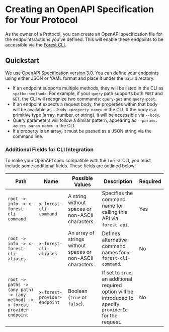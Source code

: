# Creating an OpenAPI Specification for Your Protocol

As the owner of a Protocol, you can create an OpenAPI specification file for the endpoints/actions you've defined. This will enable these endpoints to be accessible via the [Forest CLI](https://github.com/Forest-Protocols/forest-cli).

## Quickstart

We use [OpenAPI Specification version 3.0](https://spec.openapis.org/oas/v3.0.0.html). You can define your endpoints using either JSON or YAML format and place it under the `data` directory.

- If an endpoint supports multiple methods, they will be listed in the CLI as `<path>-<method>`. For example, if your `query` path supports both `POST` and `GET`, the CLI will recognize two commands: `query-get` and `query-post`.
- If an endpoint expects a request body, the properties within that body will be available as `--body.<property_name>` in the CLI. If the body is a primitive type (array, number, or string), it will be accessible via `--body`.
- Query parameters will follow a similar pattern, appearing as `--params.<query_param_name>` in the CLI.
- If a property is an array, it must be passed as a JSON string via the command line.

### Additional Fields for CLI Integration

To make your OpenAPI spec compatible with the `forest` CLI, you must include some additional fields. These fields are outlined below:

| Path                                                                        | Name                         | Possible Values                                             | Description                                                                                                 | Required |
| --------------------------------------------------------------------------- | ---------------------------- | ----------------------------------------------------------- | ----------------------------------------------------------------------------------------------------------- | -------- |
| `root -> info -> x-forest-cli-command`                                      | `x-forest-cli-command`       | A string without spaces or non-ASCII characters.            | Specifies the command name for calling this API via `forest api`.                                           | Yes      |
| `root -> info -> x-forest-cli-aliases`                                      | `x-forest-cli-aliases`       | An array of strings without spaces or non-ASCII characters. | Defines alternative command names for `x-forest-cli-command`.                                               | No       |
| `root -> paths -> (any path) -> (any method) -> x-forest-provider-endpoint` | `x-forest-provider-endpoint` | Boolean (`true` or `false`).                                | If set to `true`, an additional required option will be introduced to specify `providerId` for the request. | No       |
